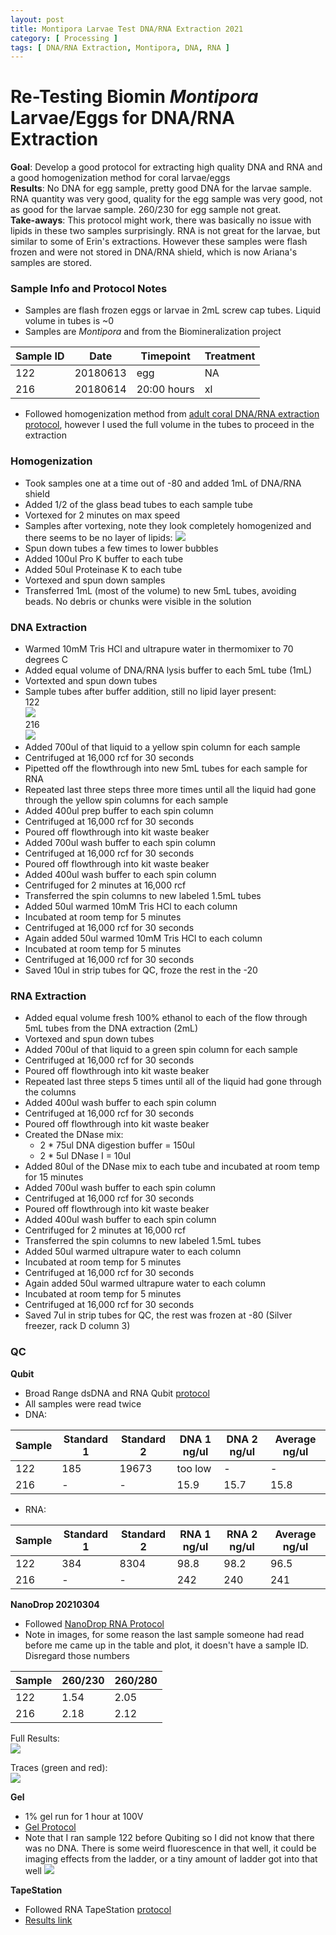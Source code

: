 ```yaml
---
layout: post
title: Montipora Larvae Test DNA/RNA Extraction 2021
category: [ Processing ]
tags: [ DNA/RNA Extraction, Montipora, DNA, RNA ]
---
```


# Re-Testing Biomin _Montipora_ Larvae/Eggs for DNA/RNA Extraction

**Goal**: Develop a good protocol for extracting high quality DNA and RNA and a good homogenization method for coral larvae/eggs  
**Results**: No DNA for egg sample, pretty good DNA for the larvae sample. RNA quantity was very good, quality for the egg sample was very good, not as good for the larvae sample. 260/230 for egg sample not great.   
**Take-aways**: This protocol might work, there was basically no issue with lipids in these two samples surprisingly. RNA is not great for the larvae, but similar to some of Erin's extractions. However these samples were flash frozen and were not stored in DNA/RNA shield, which is now Ariana's samples are stored.

### Sample Info and Protocol Notes

- Samples are flash frozen eggs or larvae in 2mL screw cap tubes. Liquid volume in tubes is ~0
- Samples are _Montipora_ and from the Biomineralization project

|Sample ID|Date|Timepoint|Treatment|
|---|---|---|---|
|122|20180613|egg|NA|
|216|20180614|20:00 hours|xl|

- Followed homogenization method from [adult coral DNA/RNA extraction protocol](https://emmastrand.github.io/EmmaStrand_Notebook/Zymo-Duet-RNA-DNA-Extraction-Protocol/), however I used the full volume in the tubes to proceed in the extraction

### Homogenization

- Took samples one at a time out of -80 and added 1mL of DNA/RNA shield
- Added 1/2 of the glass bead tubes to each sample tube
- Vortexed for 2 minutes on max speed
- Samples after vortexing, note they look completely homogenized and there seems to be no layer of lipids:
![](https://raw.githubusercontent.com/meschedl/MESPutnam_Open_Lab_Notebook/master/images/IMG_4658.jpg)
- Spun down tubes a few times to lower bubbles
- Added 100ul Pro K buffer to each tube
- Added 50ul Proteinase K to each tube
- Vortexed and spun down samples
- Transferred 1mL (most of the volume) to new 5mL tubes, avoiding beads. No debris or chunks were visible in the solution

### DNA Extraction
- Warmed 10mM Tris HCl and ultrapure water in thermomixer to 70 degrees C
- Added equal volume of DNA/RNA lysis buffer to each 5mL tube (1mL)
- Vortexted and spun down tubes
- Sample tubes after buffer addition, still no lipid layer present:  
122  
![](https://raw.githubusercontent.com/meschedl/MESPutnam_Open_Lab_Notebook/master/images/IMG_4659.jpg)  
216  
![](https://raw.githubusercontent.com/meschedl/MESPutnam_Open_Lab_Notebook/master/images/IMG_4660.jpg)
- Added 700ul of that liquid to a yellow spin column for each sample
- Centrifuged at 16,000 rcf for 30 seconds
- Pipetted off the flowthrough into new 5mL tubes for each sample for RNA
- Repeated last three steps three more times until all the liquid had gone through the yellow spin columns for each sample
- Added 400ul prep buffer to each spin column
- Centrifuged at 16,000 rcf for 30 seconds
- Poured off flowthrough into kit waste beaker
- Added 700ul wash buffer to each spin column
- Centrifuged at 16,000 rcf for 30 seconds
- Poured off flowthrough into kit waste beaker
- Added 400ul wash buffer to each spin column
- Centrifuged for 2 minutes at 16,000 rcf
- Transferred the spin columns to new labeled 1.5mL tubes
- Added 50ul warmed 10mM Tris HCl to each column
- Incubated at room temp for 5 minutes
- Centrifuged at 16,000 rcf for 30 seconds
- Again added 50ul warmed 10mM Tris HCl to each column
- Incubated at room temp for 5 minutes
- Centrifuged at 16,000 rcf for 30 seconds
- Saved 10ul in strip tubes for QC, froze the rest in the -20

### RNA Extraction
- Added equal volume fresh 100% ethanol to each of the flow through 5mL tubes from the DNA extraction (2mL)
- Vortexed and spun down tubes
- Added 700ul of that liquid to a green spin column for each sample
- Centrifuged at 16,000 rcf for 30 seconds
- Poured off flowthrough into kit waste beaker
- Repeated last three steps 5 times until all of the liquid had gone through the columns
- Added 400ul wash buffer to each spin column
- Centrifuged at 16,000 rcf for 30 seconds
- Poured off flowthrough into kit waste beaker
- Created the DNase mix:
  - 2 * 75ul DNA digestion buffer = 150ul
  - 2 * 5ul DNase I = 10ul
- Added 80ul of the DNase mix to each tube and incubated at room temp for 15 minutes
- Added 700ul wash buffer to each spin column
- Centrifuged at 16,000 rcf for 30 seconds
- Poured off flowthrough into kit waste beaker
- Added 400ul wash buffer to each spin column
- Centrifuged for 2 minutes at 16,000 rcf
- Transferred the spin columns to new labeled 1.5mL tubes
- Added 50ul warmed ultrapure water to each column
- Incubated at room temp for 5 minutes
- Centrifuged at 16,000 rcf for 30 seconds
- Again added 50ul warmed ultrapure water to each column
- Incubated at room temp for 5 minutes
- Centrifuged at 16,000 rcf for 30 seconds
- Saved 7ul in strip tubes for QC, the rest was frozen at -80 (Silver freezer, rack D column 3)

### QC

**Qubit**
- Broad Range dsDNA and RNA Qubit [protocol](https://meschedl.github.io/MESPutnam_Open_Lab_Notebook/Qubit-Protocol/)
- All samples were read twice
- DNA:

|Sample|Standard 1|Standard 2|DNA 1 ng/ul|DNA 2 ng/ul| Average ng/ul|
|---|---|---|---|---|---|
|122|185|19673|too low|-|-|
|216|-|-|15.9|15.7|15.8|

- RNA:

|Sample|Standard 1|Standard 2|RNA 1 ng/ul|RNA 2 ng/ul| Average ng/ul|
|---|---|---|---|---|---|
|122|384|8304|98.8|98.2|96.5|
|216|-|-|242|240|241|

**NanoDrop 20210304**

- Followed [NanoDrop RNA Protocol](https://github.com/meschedl/PPP-Lab-Resources/blob/master/Protocols/Nanodrop-RNA.md)
- Note in images, for some reason the last sample someone had read before me came up in the table and plot, it doesn't have a sample ID. Disregard those numbers

|Sample|260/230|260/280|
|---|---|---|
|122|1.54|2.05|
|216|2.18|2.12|

Full Results:  
![](https://raw.githubusercontent.com/meschedl/MESPutnam_Open_Lab_Notebook/master/images/IMG_4664.jpg)

Traces (green and red):  
![](https://raw.githubusercontent.com/meschedl/MESPutnam_Open_Lab_Notebook/master/images/IMG_4665.jpg)

**Gel**
- 1% gel run for 1 hour at 100V
- [Gel Protocol](https://github.com/meschedl/PPP-Lab-Resources/blob/master/Protocols/Agrose-Gel-Protocol.md)
- Note that I ran sample 122 before Qubiting so I did not know that there was no DNA. There is some weird fluorescence in that well, it could be imaging effects from the ladder, or a tiny amount of ladder got into that well
![](https://raw.githubusercontent.com/meschedl/MESPutnam_Open_Lab_Notebook/master/images/IMG_4661%20copy.jpg)

**TapeStation**
- Followed RNA TapeStation [protocol](https://meschedl.github.io/MESPutnam_Open_Lab_Notebook/RNA-TapeStation-Protocol/)
- [Results link](https://github.com/meschedl/MESPutnam_Open_Lab_Notebook/blob/master/tapestation_pdfs/2021-03-02%20-%2016.41.49.pdf)
